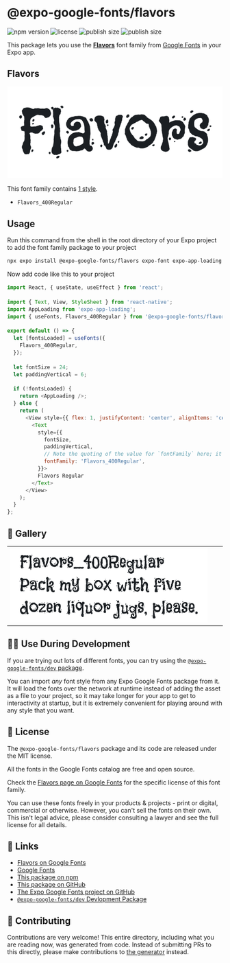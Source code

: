 # @expo-google-fonts/flavors

![npm version](https://flat.badgen.net/npm/v/@expo-google-fonts/flavors)
![license](https://flat.badgen.net/github/license/expo/google-fonts)
![publish size](https://flat.badgen.net/packagephobia/install/@expo-google-fonts/flavors)
![publish size](https://flat.badgen.net/packagephobia/publish/@expo-google-fonts/flavors)

This package lets you use the [**Flavors**](https://fonts.google.com/specimen/Flavors) font family from [Google Fonts](https://fonts.google.com/) in your Expo app.

## Flavors

![Flavors](./font-family.png)

This font family contains [1 style](#-gallery).

- `Flavors_400Regular`

## Usage

Run this command from the shell in the root directory of your Expo project to add the font family package to your project
```sh
npx expo install @expo-google-fonts/flavors expo-font expo-app-loading
```

Now add code like this to your project
```js
import React, { useState, useEffect } from 'react';

import { Text, View, StyleSheet } from 'react-native';
import AppLoading from 'expo-app-loading';
import { useFonts, Flavors_400Regular } from '@expo-google-fonts/flavors';

export default () => {
  let [fontsLoaded] = useFonts({
    Flavors_400Regular,
  });

  let fontSize = 24;
  let paddingVertical = 6;

  if (!fontsLoaded) {
    return <AppLoading />;
  } else {
    return (
      <View style={{ flex: 1, justifyContent: 'center', alignItems: 'center' }}>
        <Text
          style={{
            fontSize,
            paddingVertical,
            // Note the quoting of the value for `fontFamily` here; it expects a string!
            fontFamily: 'Flavors_400Regular',
          }}>
          Flavors Regular
        </Text>
      </View>
    );
  }
};

```

## 🔡 Gallery


||||
|-|-|-|
|![Flavors_400Regular](./Flavors_400Regular.ttf.png)||||


## 👩‍💻 Use During Development

If you are trying out lots of different fonts, you can try using the [`@expo-google-fonts/dev` package](https://github.com/expo/google-fonts/tree/master/font-packages/dev#readme).

You can import *any* font style from any Expo Google Fonts package from it. It will load the fonts
over the network at runtime instead of adding the asset as a file to your project, so it may take longer
for your app to get to interactivity at startup, but it is extremely convenient
for playing around with any style that you want.

## 📖 License

The `@expo-google-fonts/flavors` package and its code are released under the MIT license.

All the fonts in the Google Fonts catalog are free and open source.

Check the [Flavors page on Google Fonts](https://fonts.google.com/specimen/Flavors) for the specific license of this font family.

You can use these fonts freely in your products & projects - print or digital, commercial or otherwise. However, you can't sell the fonts on their own. This isn't legal advice, please consider consulting a lawyer and see the full license for all details.

## 🔗 Links

- [Flavors on Google Fonts](https://fonts.google.com/specimen/Flavors)
- [Google Fonts](https://fonts.google.com/)
- [This package on npm](https://www.npmjs.com/package/@expo-google-fonts/flavors)
- [This package on GitHub](https://github.com/expo/google-fonts/tree/master/font-packages/flavors)
- [The Expo Google Fonts project on GitHub](https://github.com/expo/google-fonts)
- [`@expo-google-fonts/dev` Devlopment Package](https://github.com/expo/google-fonts/tree/master/font-packages/dev)

## 🤝 Contributing

Contributions are very welcome! This entire directory, including what you are reading now, was generated from code. Instead of submitting PRs to this directly, please make contributions to [the generator](https://github.com/expo/google-fonts/tree/master/packages/generator) instead.
